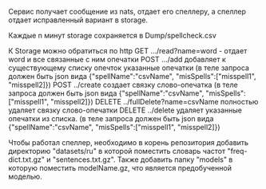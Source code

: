 Сервис получает сообщение из nats, отдает его спеллеру, а спеллер отдает исправленный вариант в storage.

Каждые n минут storage сохраняется в Dump/spellcheck.csv

К Storage можно обратиться по http
	GET .../read?name=word - отдает word и все связанные с ним опечатки
	POST .../add добавляет к существующему списку опечток указанные опечатки (в теле запроса должен быть json вида {"spellName":"csvName", "misSpells":["misspell1", "misspell2]})
	POST ../create создает связку слово-опечатка (в теле запроса должен быть json вида {"spellName":"csvName", "misSpells":["misspell1", "misspell2]})
	DELETE ../fullDelete?name=csvName полностью удаляет связку слово-опечатки
	DELETE ../delete удаляет указанные опечатки из списка. (в теле запроса должен быть json вида {"spellName":"csvName", "misSpells":["misspell1", "misspell2]})

Чтобы работал спеллер, необходимо в корень репозитория добавить директорию "datasets/ru" в которой поместить словарь частот "freq-dict.txt.gz" и "sentences.txt.gz". Также добавить папку "models" в которую поместить modelName.gz, что является предобученной моделью.
